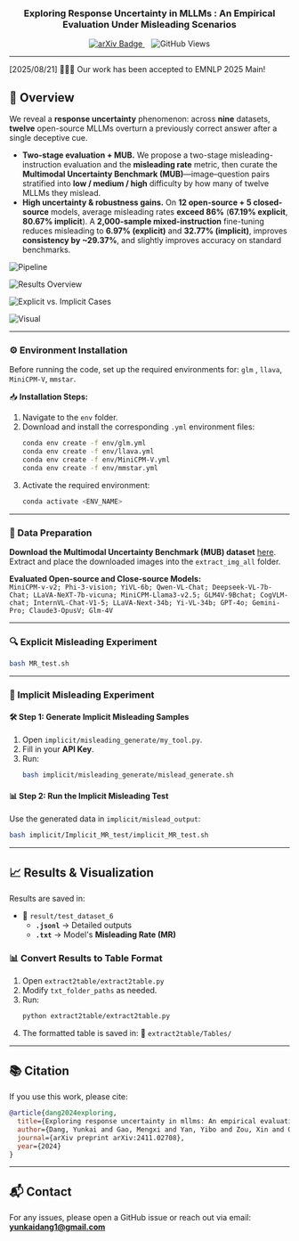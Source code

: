 
<h3 align="center">Exploring Response Uncertainty in MLLMs : An Empirical Evaluation Under Misleading Scenarios</h1>
<p align="center">
  <a href="https://arxiv.org/pdf/2411.02708" target="_blank">
    <img src="https://img.shields.io/badge/arXiv-2411.02708-B31B1B.svg" alt="arXiv Badge"/>
  </a>
  &nbsp;&nbsp;
  <img src="https://komarev.com/ghpvc/?username=Yunkaidang&color=blue" alt="GitHub Views"/>
</p>

---
[2025/08/21] 🎉🎉🎉 Our work has been accepted to EMNLP 2025 Main! 


## 🎯 Overview
We reveal a **response uncertainty** phenomenon: across **nine** datasets, **twelve** open-source MLLMs overturn a previously correct answer after a single deceptive cue.
* **Two-stage evaluation + MUB.** We propose a two-stage misleading-instruction evaluation and the **misleading rate** metric, then curate the **Multimodal Uncertainty Benchmark (MUB)**—image–question pairs stratified into **low / medium / high** difficulty by how many of twelve MLLMs they mislead.
* **High uncertainty & robustness gains.** On **12 open-source + 5 closed-source** models, average misleading rates **exceed 86%** (**67.19% explicit**, **80.67% implicit**). A **2,000-sample mixed-instruction** fine-tuning reduces misleading to **6.97% (explicit)** and **32.77% (implicit)**, improves **consistency by ~29.37%**, and slightly improves accuracy on standard benchmarks.

![Pipeline](assets/main.png)

![Results Overview](assets/mainresult.png)

![Explicit vs. Implicit Cases](assets/mainresult2.png)

![Visual](assets/visual.png)


---
### ⚙️ Environment Installation

Before running the code, set up the required environments for: `glm` , `llava`, `MiniCPM-V`, `mmstar`.

📥 **Installation Steps:**  
1. Navigate to the `env` folder.
2. Download and install the corresponding `.yml` environment files:
   ```bash
   conda env create -f env/glm.yml
   conda env create -f env/llava.yml
   conda env create -f env/MiniCPM-V.yml
   conda env create -f env/mmstar.yml
   ```
3. Activate the required environment:
   ```bash
   conda activate <ENV_NAME>
   ```

---

### 📂 Data Preparation

**Download the Multimodal Uncertainty Benchmark (MUB) dataset** [here](https://drive.google.com/drive/folders/1_SyC9ZedMQdq0scxfo7DCgRporoK9kjt?usp=drive_link).  
Extract and place the downloaded images into the `extract_img_all` folder.

**Evaluated Open-source and Close-source Models:**  
```MiniCPM-v-v2; Phi-3-vision; YiVL-6b; Qwen-VL-Chat; Deepseek-VL-7b-Chat; LLaVA-NeXT-7b-vicuna; MiniCPM-Llama3-v2.5; GLM4V-9Bchat; CogVLM-chat; InternVL-Chat-V1-5; LLaVA-Next-34b; Yi-VL-34b; GPT-4o; Gemini-Pro; Claude3-OpusV; Glm-4V ```





---

### 🔍 Explicit Misleading Experiment
```bash
bash MR_test.sh
```

---

### 🔄 Implicit Misleading Experiment

#### 🛠️ Step 1: Generate Implicit Misleading Samples
1. Open `implicit/misleading_generate/my_tool.py`.  
2. Fill in your **API Key**.  
3. Run:
   ```bash
   bash implicit/misleading_generate/mislead_generate.sh
   ```

#### 📊 Step 2: Run the Implicit Misleading Test
Use the generated data in `implicit/mislead_output`:
```bash
bash implicit/Implicit_MR_test/implicit_MR_test.sh
```

---

## 📈 Results & Visualization

Results are saved in:
- 📁 `result/test_dataset_6`
  - **`.jsonl`** → Detailed outputs
  - **`.txt`** → Model's **Misleading Rate (MR)**

### 📊 Convert Results to Table Format
1. Open `extract2table/extract2table.py`
2. Modify `txt_folder_paths` as needed.
3. Run:
   ```bash
   python extract2table/extract2table.py
   ```
4. The formatted table is saved in:
   📁 `extract2table/Tables/`

---

## 📚 Citation

If you use this work, please cite:

```bibtex
@article{dang2024exploring,
  title={Exploring response uncertainty in mllms: An empirical evaluation under misleading scenarios},
  author={Dang, Yunkai and Gao, Mengxi and Yan, Yibo and Zou, Xin and Gu, Yanggan and Liu, Aiwei and Hu, Xuming},
  journal={arXiv preprint arXiv:2411.02708},
  year={2024}
}
```

---

## 📬 Contact
For any issues, please open a GitHub issue or reach out via email:  **yunkaidang1@gmail.com**

